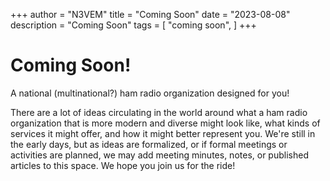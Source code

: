 +++
author = "N3VEM"
title = "Coming Soon"
date = "2023-08-08"
description = "Coming Soon"
tags = [
    "coming soon",
]
+++

# Coming Soon!
A national (multinational?) ham radio organization designed for you!
<!--more-->
There are a lot of ideas circulating in the world around what a ham radio organization that is more modern and diverse might look like, what kinds of services it might offer, and how it might better represent you. We're still in the early days, but as ideas are formalized, or if formal meetings or activities are planned, we may add meeting minutes, notes, or published articles to this space. We hope you join us for the ride!